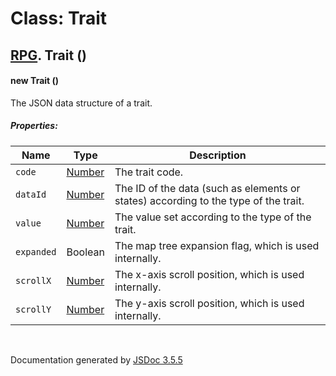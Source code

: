 # Class: Trait

## [RPG](RPG.md).  Trait ()

#### new Trait ()

The JSON data structure of a trait.

##### Properties:

| Name | Type | Description |
| --- | --- | --- |
| `code` | [Number](Number.md) | The trait code. |
| `dataId` | [Number](Number.md) | The ID of the data (such as elements or states) according to the type of the trait. |
| `value` | [Number](Number.md) | The value set according to the type of the trait. |
| `expanded` | Boolean | The map tree expansion flag, which is used internally. |
| `scrollX` | [Number](Number.md) | The x-axis scroll position, which is used internally. |
| `scrollY` | [Number](Number.md) | The y-axis scroll position, which is used internally. |

<dl>
</dl>


 <br>

  Documentation generated by [JSDoc 3.5.5](https://github.com/jsdoc3/jsdoc)
